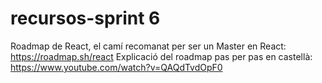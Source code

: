 # recursos-sprint 6

Roadmap de React, el camí recomanat per ser un Master en React: https://roadmap.sh/react
Explicació del roadmap pas per pas en castellà: https://www.youtube.com/watch?v=QAQdTvdOpF0 
